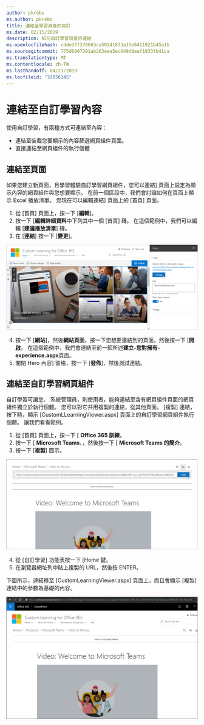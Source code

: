```yaml
---
author: pkrebs
ms.author: pkrebs
title: 連結至學習資產的自訂
ms.date: 02/15/2019
description: 如何自訂學習資產的連結
ms.openlocfilehash: cdde37f370663ca50241833a15e8411921b45a1b
ms.sourcegitcommit: 775d6807291ab263eea5ec649d9aaf1933fb41ca
ms.translationtype: MT
ms.contentlocale: zh-TW
ms.lasthandoff: 04/23/2019
ms.locfileid: "32056145"
---
```

# <a name="link-to-custom-learning-content"></a>連結至自訂學習內容

使用自訂學習，有兩種方式可連結至內容：

- 連結至裝載您要顯示的內容篩選網頁組件頁面。 
- 直接連結至網頁組件的執行個體

## <a name="link-to-a-page"></a>連結至頁面

如果您建立新頁面，且學習體驗自訂學習網頁組件，您可以連結] 頁面上設定為顯示內容的網頁組件與您想要顯示。 在前一個區段中，我們會討論如何在頁面上顯示 Excel 播放清單。 您現在可以編輯連結] 頁面上的 [首頁] 頁面。 

1. 從 [首頁] 頁面上，按一下 [**編輯**]。
2. 按一下 [**編輯詳細資料**中下列其中一個 [首頁] 磚。 在這個範例中，我們可以編輯 [**建議播放清單**] 磚。
3. 在 [**連結**] 按一下 [**變更**]。

![cg linktopage.png](media/cg-linktopage.png)

4. 按一下 [**網站**]，然後**網站頁面**，按一下您想要連結到的頁面，然後按一下 [**開啟**。 在這個範例中，我們會連結至前一節所述**建立-您對擁有-experience.aspx**頁面。
5. 關閉 Hero 內容] 窗格，按一下 [**發佈**]，然後測試連結。 

## <a name="link-to-the-custom-learning-web-part"></a>連結至自訂學習網頁組件
自訂學習可讓您、 系統管理員，則使用者，能夠連結至含有網頁組件頁面的網頁組件獨立於執行個體。 您可以對它共用複製的連結，從其他頁面。 [複製] 連結，按下時，顯示 [CustomLLearningViewer.aspx] 頁面上的自訂學習網頁組件執行個體。 讓我們看看範例。 

1. 從 [首頁] 頁面上，按一下 [ **Office 365 訓練**。
2. 按一下 [ **Microsoft Teams**、，然後按一下 [ **Microsoft Teams 的簡介**。
3. 按一下 [**複製**] 圖示。

![cg linktowebpart.png](media/cg-linktowebpart.png)

4. 從 [自訂學習] 功能表按一下 [Home 鍵。
5. 在瀏覽器網址列中貼上複製的 URL，然後按 ENTER。 

下圖所示，連結移至 [CustomLearningViewer.aspx] 頁面上，而且會顯示 [複製] 連結中的參數為基礎的內容。 

![cg linktowebpartviewer.png](media/cg-linktowebpartviewer.png)

